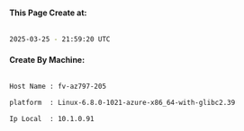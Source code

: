 
   
#### This Page Create at:

```bash

2025-03-25 - 21:59:20 UTC

```

#### Create By Machine:

```bash

Host Name : fv-az797-205

platform  : Linux-6.8.0-1021-azure-x86_64-with-glibc2.39

Ip Local  : 10.1.0.91

```

